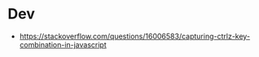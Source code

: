 # Dev

+ https://stackoverflow.com/questions/16006583/capturing-ctrlz-key-combination-in-javascript
